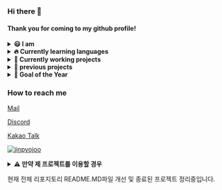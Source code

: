 ### Hi there 👋
#### Thank you for coming to my github profile!

<details markdown="1">
<summary>
<b>😃 I am</b>
</summary>

- 📗 16 years old
- 💻 Front-end Developer
- ✏️ Working on school Club "Semtle"
- 📔 Working on Youth club "Younium" with [@LeeDonggyu-07](https://github.com/LeeDonggyu-07)

</details>

<details markdown="1">
<summary>
<b>🔥 Currently learning languages</b>
</summary>

- Python
- Javascript
- C & C++
- Markup Languages (HTML, CSS)

</details>

<details markdown="1">
<summary>
<b>🧾 Currently working projects</b>
</summary>

 - sake L Archive
 - SaetByeol Gray
 - SaetByeol Yeoubi
 - Discord Word-Chain bot

</details>

<details markdown="1">
<summary>
<b>📆 previous projects</b>
</summary>

 - Yak Project (with [@LeeDonggyu-07](https://github.com/LeeDonggyu-07))
 - MeetUP (KWC21 contest with [@YubinHeo](https://github.com/yubinheo), Sweet_cloud, [@LeeDonggyu-07](https://github.com/LeeDonggyu-07))
 - acenga (Acentic project)
 - AG Bot (Acentic project)
 - Acentic Website
 - Chungraon Front-end

</details>

<details markdown="1">
<summary>
<b>🏁 Goal of the Year</b>
</summary>

 - [x] 컴퓨터활용능력 1급 필기 (2021.03.16)
 - [ ] 컴퓨터활용능력 1급 실기
 - [ ] 24시간 스트리밍
 - [x] 포트폴리오 사이트 만들기 (https://jinpyojoo.github.io)
 - [ ] 홈서버 구축하기
 - [ ] 수익 창출하기


</details>


### How to reach me
[Mail](mailto:wnwlsvy0914@gmail.com)

[Discord](https://discord.gg/2fu9yXYz4J)

[Kakao Talk](https://open.kakao.com/o/sZpZFV0c)

<a href="https://github.com/jinpyojoo">![jinpyojoo](https://github-readme-stats.vercel.app/api?username=jinpyojoo&count_private=true)</a>

<details markdown="1">
<summary>
<b>⚠️ 만약 제 프로젝트를 이용할 경우</b>
</summary>
<br>
**제 프로젝트에 대해 관심을 가져주시는 많은분들께 감사말씀 드립니다**

제 리포지토리중
MIT 라이선스 등 오픈소스 라이선스 또는 사용조건이 따로 명시되지 않은 프로젝트들은
1. 원칙적으로 상업적 이용이 가능합니다.
2. 저작자 또는 오픈소스 출처를 표기할것을 권장합니다.
3. 저작자가 명시적으로 금지한 사이트에서 홍보 또는 언급할 수 없습니다
 - [나무위키](https://namu.wiki/)
 - 불법정보 제공 사이트
4. 코드를 수정하여 재배포할경우 이슈를 남겨주시기 바랍니다
5. 프로젝트가 사용되었다고 간주되는 범위는
 - 리포지토리를 포크 또는 다운로드하여 수정&삭제 개작한경우
 - 저작자가 관리하는 파일의 20% 이상을 수정할 경우
> 단순 참고/학습용은 프로젝트 사용으로 보기 어렵습니다.


**만약 위 내용을 위반한 사실이 있을시 문의 또는 해당 리포지토리 이슈로 신고해주시기 바랍니다**
<br>사용시 star 부탁드립니당
</details>

현재 전체 리포지토리 README.MD파일 개선 및 종료된 프로젝트 정리중입니다.
